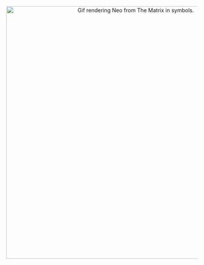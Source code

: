 <div align="center">
    <img src="https://i.giphy.com/oOxSXI5D2cvc6kYSvw.webp" alt="Gif rendering Neo from The Matrix in symbols." width="666">
</div>

<!--
<br><br>

<p align="center">
  <a href="https://skillicons.dev">
    <img src="https://skillicons.dev/icons?i=python" />
  </a>
</p>
-->
